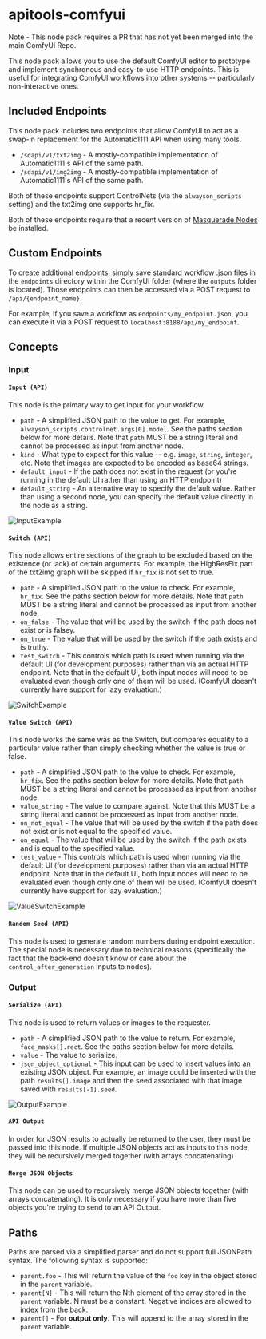 # apitools-comfyui
Note - This node pack requires a PR that has not yet been merged into the main ComfyUI Repo.

This node pack allows you to use the default ComfyUI editor to prototype and implement synchronous and easy-to-use HTTP endpoints. This is useful for integrating ComfyUI workflows into other systems -- particularly non-interactive ones.

## Included Endpoints
This node pack includes two endpoints that allow ComfyUI to act as a swap-in replacement for the Automatic1111 API when using many tools.
* `/sdapi/v1/txt2img` - A mostly-compatible implementation of Automatic1111's API of the same path.
* `/sdapi/v1/img2img` - A mostly-compatible implementation of Automatic1111's API of the same path.

Both of these endpoints support ControlNets (via the `alwayson_scripts` setting) and the txt2img one supports hr_fix.

Both of these endpoints require that a recent version of [Masquerade Nodes](https://github.com/BadCafeCode/masquerade-nodes-comfyui) be installed.

## Custom Endpoints
To create additional endpoints, simply save standard workflow .json files in the `endpoints` directory within the ComfyUI folder (where the `outputs` folder is located). Those endpoints can then be accessed via a POST request to `/api/{endpoint_name}`.

For example, if you save a workflow as `endpoints/my_endpoint.json`, you can execute it via a POST request to `localhost:8188/api/my_endpoint`.

## Concepts
### Input
#### `Input (API)`
This node is the primary way to get input for your workflow.
* `path` - A simplified JSON path to the value to get. For example, `alwayson_scripts.controlnet.args[0].model`. See the paths section below for more details. Note that `path` MUST be a string literal and cannot be processed as input from another node.
* `kind` - What type to expect for this value -- e.g. `image`, `string`, `integer`, etc. Note that images are expected to be encoded as base64 strings.
* `default_input` - If the path does not exist in the request (or you're running in the default UI rather than using an HTTP endpoint)
* `default_string` - An alternative way to specify the default value. Rather than using a second node, you can specify the default value directly in the node as a string.

![InputExample](https://github.com/BadCafeCode/apitools-comfyui/assets/3157454/33737821-71ef-4eb4-ab9a-23d509e4ca7d)

#### `Switch (API)`
This node allows entire sections of the graph to be excluded based on the existence (or lack) of certain arguments. For example, the HighResFix part of the txt2img graph will be skipped if `hr_fix` is not set to true.
* `path` - A simplified JSON path to the value to check. For example, `hr_fix`. See the paths section below for more details. Note that `path` MUST be a string literal and cannot be processed as input from another node.
* `on_false` - The value that will be used by the switch if the path does not exist or is falsey.
* `on_true` - The value that will be used by the switch if the path exists and is truthy.
* `test_switch` - This controls which path is used when running via the default UI (for development purposes) rather than via an actual HTTP endpoint. Note that in the default UI, both input nodes will need to be evaluated even though only one of them will be used. (ComfyUI doesn't currently have support for lazy evaluation.)

![SwitchExample](https://github.com/BadCafeCode/apitools-comfyui/assets/3157454/cabc0e49-2efe-497e-a980-3eb9d4fb0a9c)

#### `Value Switch (API)`
This node works the same was as the Switch, but compares equality to a particular value rather than simply checking whether the value is true or false.
* `path` - A simplified JSON path to the value to check. For example, `hr_fix`. See the paths section below for more details. Note that `path` MUST be a string literal and cannot be processed as input from another node.
* `value_string` - The value to compare against. Note that this MUST be a string literal and cannot be processed as input from another node.
* `on_not_equal` - The value that will be used by the switch if the path does not exist or is not equal to the specified value.
* `on_equal` - The value that will be used by the switch if the path exists and is equal to the specified value.
* `test_value` - This controls which path is used when running via the default UI (for development purposes) rather than via an actual HTTP endpoint. Note that in the default UI, both input nodes will need to be evaluated even though only one of them will be used. (ComfyUI doesn't currently have support for lazy evaluation.)

![ValueSwitchExample](https://github.com/BadCafeCode/apitools-comfyui/assets/3157454/4f145673-ec9a-4584-8903-43bf1dc0bfc5)

#### `Random Seed (API)`
This node is used to generate random numbers during endpoint execution. The special node is necessary due to technical reasons (specifically the fact that the back-end doesn't know or care about the `control_after_generation` inputs to nodes).

### Output
#### `Serialize (API)`
This node is used to return values or images to the requester.
* `path` - A simplified JSON path to the value to return. For example, `face_masks[].rect`. See the paths section below for more details.
* `value` - The value to serialize.
* `json_object_optional` - This input can be used to insert values into an existing JSON object. For example, an image could be inserted with the path `results[].image` and then the seed associated with that image saved with `results[-1].seed`.

![OutputExample](https://github.com/BadCafeCode/apitools-comfyui/assets/3157454/8264bec6-33a7-4c21-90a2-92bc5379f733)

#### `API Output`
In order for JSON results to actually be returned to the user, they must be passed into this node. If multiple JSON objects act as inputs to this node, they will be recursively merged together (with arrays concatenating)

#### `Merge JSON Objects`
This node can be used to recursively merge JSON objects together (with arrays concatenating). It is only necessary if you have more than five objects you're trying to send to an API Output.

## Paths
Paths are parsed via a simplified parser and do not support full JSONPath syntax. The following syntax is supported:
* `parent.foo` - This will return the value of the `foo` key in the object stored in the `parent` variable.
* `parent[N]` - This will return the Nth element of the array stored in the `parent` variable. N must be a constant. Negative indices are allowed to index from the back.
* `parent[]` - For **output only**. This will append to the array stored in the `parent` variable.




